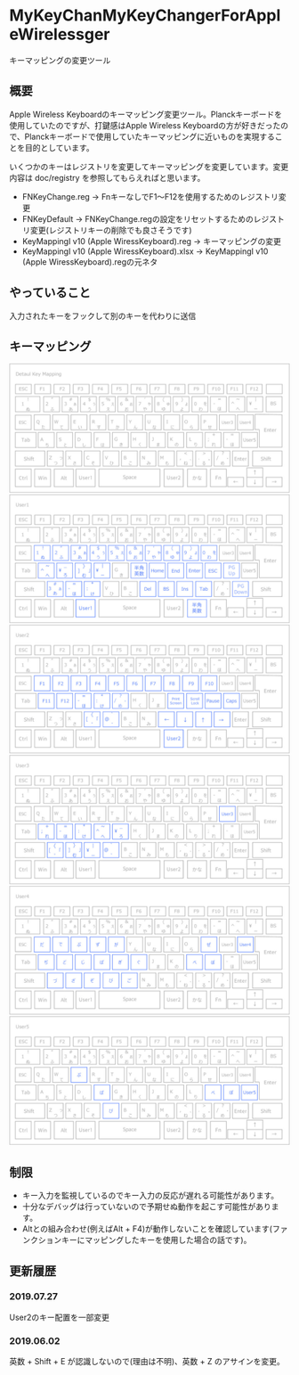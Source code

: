 # MyKeyChanMyKeyChangerForAppleWirelessger
キーマッピングの変更ツール


## 概要
Apple Wireless Keyboardのキーマッピング変更ツール。Planckキーボードを使用していたのですが、打鍵感はApple Wireless Keyboardの方が好きだったので、Planckキーボードで使用していたキーマッピングに近いものを実現することを目的としています。

いくつかのキーはレジストリを変更してキーマッピングを変更しています。変更内容は doc/registry を参照してもらえればと思います。
* FNKeyChange.reg → FnキーなしでF1～F12を使用するためのレジストリ変更
* FNKeyDefault → FNKeyChange.regの設定をリセットするためのレジストリ変更(レジストリキーの削除でも良さそうです)
* KeyMappingI v10 (Apple WiressKeyboard).reg → キーマッピングの変更
* KeyMappingI v10 (Apple WiressKeyboard).xlsx → KeyMappingI v10 (Apple WiressKeyboard).regの元ネタ

## やっていること
入力されたキーをフックして別のキーを代わりに送信


## キーマッピング
![00_base](https://github.com/OSN-DEV/MyKeyChangerForAppleWireless/blob/master/doc/keymaping/00_base.jpg?raw=true)
![01_User1](https://github.com/OSN-DEV/MyKeyChangerForAppleWireless/blob/master/doc/keymaping/01_User1.jpg?raw=true)
![02_User2](https://github.com/OSN-DEV/MyKeyChangerForAppleWireless/blob/master/doc/keymaping/02_User2.jpg?raw=true)
![03_User3](https://github.com/OSN-DEV/MyKeyChangerForAppleWireless/blob/master/doc/keymaping/03_User3.jpg?raw=true)
![04_User4](https://github.com/OSN-DEV/MyKeyChangerForAppleWireless/blob/master/doc/keymaping/04_User4.jpg?raw=true)
![05_User5](https://github.com/OSN-DEV/MyKeyChangerForAppleWireless/blob/master/doc/keymaping/05_User5.jpg?raw=true)


## 制限
* キー入力を監視しているのでキー入力の反応が遅れる可能性があります。 
* 十分なデバッグは行っていないので予期せぬ動作を起こす可能性があります。
* Altとの組み合わせ(例えばAlt + F4)が動作しないことを確認しています(ファンクションキーにマッピングしたキーを使用した場合の話です)。

## 更新履歴
### 2019.07.27
User2のキー配置を一部変更

### 2019.06.02
英数 + Shift + E が認識しないので(理由は不明)、英数 + Z のアサインを変更。


